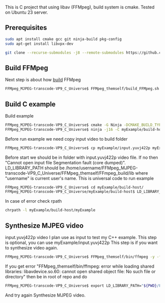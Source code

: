 This is C project that using libav (FFMpeg), build system is cmake. Tested on Ubuntu 23 server.

## Prerequisites
```bash
sudo apt install cmake gcc git ninja-build pkg-config
sudo apt-get install libvpx-dev
```
```bash
git clone --recurse-submodules -j8 --remote-submodules https://github.com/AndreiCherniaev/FFMpeg_MJPEG-transcode-VP9_C_Universe.git && cd FFMpeg_MJPEG-transcode-VP9_C_Universe
```
## Build FFMpeg
Next step is about how [build](https://trac.ffmpeg.org/wiki/CompilationGuide/Ubuntu#FFmpeg) FFMpeg
```bash
FFMpeg_MJPEG-transcode-VP9_C_Universe$ FFMpeg_themself/build_FFMpeg.sh
```
## Build C example
Build example
```bash
FFMpeg_MJPEG-transcode-VP9_C_Universe$ cmake -G Ninja -DCMAKE_BUILD_TYPE:STRING=Debug -S myExample/src/ -B myExample/build-host/ --fresh
FFMpeg_MJPEG-transcode-VP9_C_Universe$ ninja -j16 -C myExample/build-host/
```
Before run example we need copy input video to build folder
```bash
FFMpeg_MJPEG-transcode-VP9_C_Universe$ cp myExample/input.yuvj422p myExample/build-host
```
Before start we should be in folder with input.yuvj422p video file. If no then "Cannot open input file Segmentation fault (core dumped)". LD_LIBRARY_PATH should be /home/username/FFMpeg_MJPEG-transcode-VP9_C_Universe/FFMpeg_themself/FFmpeg_build/lib where "username" is current user's name. This is universal code to run example
```bash
FFMpeg_MJPEG-transcode-VP9_C_Universe$ cd myExample/build-host/
FFMpeg_MJPEG-transcode-VP9_C_Universe/myExample/build-host$ LD_LIBRARY_PATH=${PWD}/../../FFMpeg_themself/FFmpeg_build/lib ./myExample
```

In case of error check rpath
```bash
chrpath -l myExample/build-host/myExample
```

## Synthesize MJPEG video
input.yuvj422p video I plan use as input to test my C++ example. This step is optional, you can use myExample/input.yuvj422p This step is if you want to synthesize video again.
```bash
FFMpeg_MJPEG-transcode-VP9_C_Universe$ FFMpeg_themself/bin/ffmpeg -y -f lavfi -i testsrc=size=1280x720:rate=1:duration=10 -vcodec mjpeg -pix_fmt yuvj422p -f mjpeg myExample/input.yuvj422p
```
If you get error
"FFMpeg_themself/bin/ffmpeg: error while loading shared libraries: libavdevice.so.60: cannot open shared object file: No such file or directory" then be in root of repo and do
```bash
FFMpeg_MJPEG-transcode-VP9_C_Universe$ export LD_LIBRARY_PATH="${PWD}/FFMpeg_themself/lib/"
```
And try again Synthesize MJPEG video.

